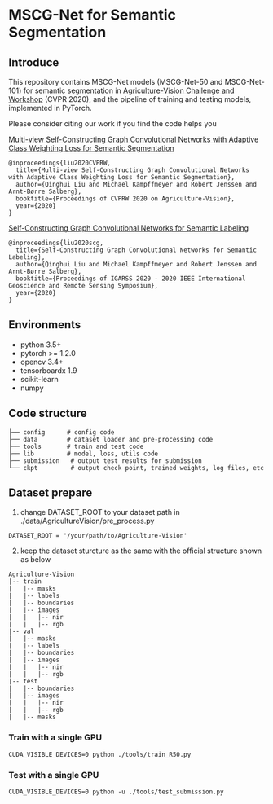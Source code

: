 # MSCG-Net for Semantic Segmentation
## Introduce
This repository contains MSCG-Net models (MSCG-Net-50 and MSCG-Net-101) for semantic segmentation in [Agriculture-Vision Challenge and Workshop](https://github.com/SHI-Labs/Agriculture-Vision) (CVPR 2020), and the pipeline of training and testing models, implemented in PyTorch. 

Please consider citing our work if you find the code helps you

[Multi-view Self-Constructing Graph Convolutional Networks with Adaptive Class Weighting Loss for Semantic Segmentation](https://arxiv.org/pdf/2004.10327)

```
@inproceedings{liu2020CVPRW,
  title={Multi-view Self-Constructing Graph Convolutional Networks with Adaptive Class Weighting Loss for Semantic Segmentation},
  author={Qinghui Liu and Michael Kampffmeyer and Robert Jenssen and Arnt-Børre Salberg},
  booktitle={Proceedings of CVPRW 2020 on Agriculture-Vision},
  year={2020}
}
```
[Self-Constructing Graph Convolutional Networks for Semantic Labeling](https://arxiv.org/pdf/2003.06932)
```
@inproceedings{liu2020scg,
  title={Self-Constructing Graph Convolutional Networks for Semantic Labeling},
  author={Qinghui Liu and Michael Kampffmeyer and Robert Jenssen and Arnt-Børre Salberg},
  booktitle={Proceedings of IGARSS 2020 - 2020 IEEE International Geoscience and Remote Sensing Symposium},
  year={2020}
}
```

## Environments
- python 3.5+
- pytorch >= 1.2.0
- opencv 3.4+
- tensorboardx 1.9
- scikit-learn 
- numpy

## Code structure
```
├── config		# config code
├── data		# dataset loader and pre-processing code
├── tools		# train and test code
├── lib			# model, loss, utils code
├── submission	 # output test results for submission
└── ckpt 		 # output check point, trained weights, log files, etc

```

## Dataset prepare
1. change DATASET_ROOT to your dataset path in ./data/AgricultureVision/pre_process.py
```
DATASET_ROOT = '/your/path/to/Agriculture-Vision'
```

2. keep the dataset sturcture as the same with the official structure shown as below
```
Agriculture-Vision
|-- train
|   |-- masks
|   |-- labels
|   |-- boundaries
|   |-- images
|   |   |-- nir
|   |   |-- rgb
|-- val
|   |-- masks
|   |-- labels
|   |-- boundaries
|   |-- images
|   |   |-- nir
|   |   |-- rgb
|-- test
|   |-- boundaries
|   |-- images
|   |   |-- nir
|   |   |-- rgb
|   |-- masks
```

### Train with a single GPU

```
CUDA_VISIBLE_DEVICES=0 python ./tools/train_R50.py
```

### Test  with a single GPU
```
CUDA_VISIBLE_DEVICES=0 python -u ./tools/test_submission.py
```
